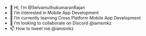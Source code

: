 - 👋 Hi, I’m @SelvamuthukumaranRajan
- 👀 I’m interested in Mobile App Development
- 🌱 I’m currently learning Cross Platform Mobile App Development
- 💞️ I’m looking to collaborate on Discord @iamsmkz
- 📫 How to tweet me @iamsmkz

<!---
SelvamuthukumaranRajan/SelvamuthukumaranRajan is a ✨ special ✨ repository because its `README.md` (this file) appears on your GitHub profile.
You can click the Preview link to take a look at your changes.
--->
